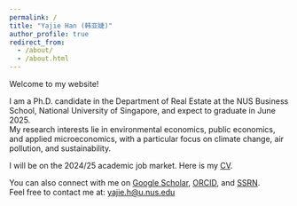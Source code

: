 ```yaml
---
permalink: /
title: "Yajie Han (韩亚婕)"
author_profile: true
redirect_from: 
  - /about/
  - /about.html
---
```

Welcome to my website!

I am a Ph.D. candidate in the Department of Real Estate at the NUS Business School, National University of Singapore, and expect to graduate in June 2025.   
My research interests lie in environmental economics, public economics, and applied microeconomics, with a particular focus on climate change, air pollution, and sustainability. 

I will be on the 2024/25 academic job market. Here is my [CV](../doc/cv.pdf).

You can also connect with me on [Google Scholar](https://scholar.google.com/citations?user=DFrjF7QAAAAJ&hl=en), [ORCID](https://orcid.org/0000-0002-7847-4244), and [SSRN](https://papers.ssrn.com/sol3/cf_dev/AbsByAuth.cfm?per_id=3445877).  
Feel free to contact me at: <yajie.h@u.nus.edu>


